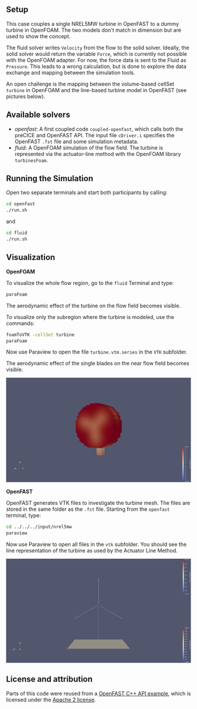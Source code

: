 ## Setup

This case couples a single NREL5MW turbine in OpenFAST to a dummy turbine in OpenFOAM. The two models don't match in dimension but are used to show the concept.

The fluid solver writes `Velocity` from the flow to the solid solver. Ideally, the solid solver would return the variable `Force`, which is currently not possible with the OpenFOAM adapter. For now, the force data is sent to the Fluid as `Pressure`. This leads to a wrong calculation, but is done to explore the data exchange and mapping between the simulation tools.

An open challenge is the mapping between the volume-based cellSet `turbine` in OpenFOAM and the line-based turbine model in OpenFAST (see pictures below).

## Available solvers

- *openfast*: A first coupled code `coupled-openfast`, which calls both the preCICE and OpenFAST API. The input file `cDriver.i` specifies the OpenFAST `.fst` file and some simulation metadata.
- *fluid*: A OpenFOAM simulation of the flow field. The turbine is represented via the actuator-line method with the OpenFOAM library `turbinesFoam`.

## Running the Simulation

Open two separate terminals and start both participants by calling:

```bash
cd openfast
./run.sh
```

and

```bash
cd fluid
./run.sh
```

## Visualization

**OpenFOAM**

To visualize the whole flow region, go to the `fluid` Terminal and type:

```bash
paraFoam
```

The aerodynamic effect of the turbine on the flow field becomes visible.

To visualize only the subregion where the turbine is modeled, use the commands:

```bash
foamToVTK -cellSet turbine
paraFoam
```

Now use Paraview to open the file `turbine.vtm.series` in the `VTK` subfolder. 

The aerodynamic effect of the single blades on the near flow field becomes visible.

![OpenFOAM Turbine mesh with force data](images/openfoam-turbine-mesh.png)

**OpenFAST**

OpenFAST generates VTK files to investigate the turbine mesh. The files are stored in the same folder as the `.fst` file. Starting from the `openfast` terminal, type:

```bash
cd ../../../input/nrel5mw
paraview
```

Now use Paraview to open all files in the `vtk` subfolder. You should see the line representation of the turbine as used by the Actuator Line Method.

![OpenFAST Turbine mesh](images/openfast-turbine-mesh.png)

## License and attribution

Parts of this code were reused from a [OpenFAST C++ API example](https://github.com/OpenFAST/openfast/tree/v3.5.0/glue-codes/openfast-cpp/src/FAST_Prog.cpp), which is licensed under the [Apache 2 license](https://github.com/LeonardWilleke/openfast-adapter/thirdparty/LICENSE.txt).
